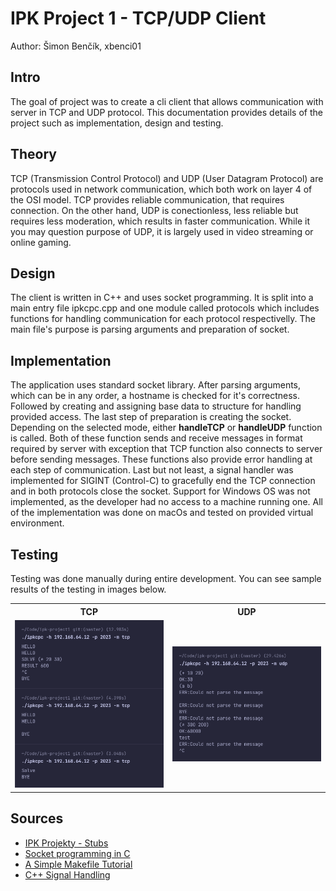 # IPK Project 1 - TCP/UDP Client
Author: Šimon Benčík, xbenci01

## Intro
The goal of project was to create a cli client that allows communication with server in TCP and UDP protocol. This documentation provides details of the project such as implementation, design and testing.

## Theory
TCP (Transmission Control Protocol) and UDP (User Datagram Protocol) are protocols used in network communication, which both work on layer 4 of the OSI model. TCP provides reliable communication, that requires connection. On the other hand, UDP is conectionless, less reliable but requires less moderation, which results in faster communication. While it you may question purpose of UDP, it is largely used in video streaming or online gaming.

## Design
The client is written in C++ and uses socket programming. It is split into a main entry file ipkcpc.cpp and one module called protocols which includes functions for handling communication for each protocol respectivelly. The main file's purpose is parsing arguments and preparation of socket.

## Implementation
The application uses standard socket library. After parsing arguments, which can be in any order, a hostname is checked for it's correctness. Followed by creating and assigning base data to structure for handling provided access. The last step of preparation is creating the socket. Depending on the selected mode, either **handleTCP** or **handleUDP** function is called. Both of these function sends and receive messages in format required by server with exception that TCP function also connects to server before sending messages. These functions also provide error handling at each step of communication. Last but not least, a signal handler was implemented for SIGINT (Control-C) to gracefully end the TCP connection and in both protocols close the socket. Support for Windows OS was not implemented, as the developer had no access to a machine running one. All of the implementation was done on macOs and tested on provided virtual environment.

## Testing
Testing was done manually during entire development. You can see sample results of the testing in images below.

<!-- ![TCP](images/tcp.png) -->
<table>
  <tr>
    <th> TCP </th>
    <th> UDP </th>
  </tr>
  <tr>
  <td>
  <img src="images/tcp.png">
  </td>
  <td>
  <img src="images/udp.png">
  </td>
  </tr>
</table>

## Sources
- [IPK Projekty - Stubs](https://git.fit.vutbr.cz/NESFIT/IPK-Projekty/src/branch/master/Stubs)
- [Socket programming in C](https://www.geeksforgeeks.org/socket-programming-cc/)
- [A Simple Makefile Tutorial](https://www.cs.colby.edu/maxwell/courses/tutorials/maketutor/)
- [C++ Signal Handling](https://www.tutorialspoint.com/cplusplus/cpp_signal_handling.htm)